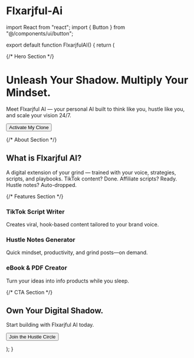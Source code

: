 # Flxarjful-Ai
import React from "react"; import { Button } from "@/components/ui/button";

export default function FlxarjfulAI() { return ( <div className="min-h-screen bg-black text-white flex flex-col items-center justify-center p-8"> {/* Hero Section */} <div className="text-center space-y-4 max-w-2xl"> <h1 className="text-4xl md:text-6xl font-bold"> Unleash Your Shadow. Multiply Your Mindset. </h1> <p className="text-lg md:text-xl text-gray-300"> Meet <span className="text-white font-semibold">Flxarjful AI</span> — your personal AI built to think like you, hustle like you, and scale your vision 24/7. </p> <Button className="bg-white text-black hover:bg-gray-300 font-bold px-6 py-3 rounded-2xl shadow-xl"> Activate My Clone </Button> </div>

{/* About Section */}
  <div className="mt-24 max-w-3xl text-center space-y-6">
    <h2 className="text-3xl font-bold">What is Flxarjful AI?</h2>
    <p className="text-gray-400">
      A digital extension of your grind — trained with your voice, strategies, scripts, and playbooks.
      TikTok content? Done. Affiliate scripts? Ready. Hustle notes? Auto-dropped.
    </p>
  </div>

  {/* Features Section */}
  <div className="mt-16 grid gap-8 md:grid-cols-3 text-center">
    <div className="bg-gray-900 p-6 rounded-2xl shadow-md">
      <h3 className="text-xl font-semibold mb-2">TikTok Script Writer</h3>
      <p className="text-gray-400">Creates viral, hook-based content tailored to your brand voice.</p>
    </div>
    <div className="bg-gray-900 p-6 rounded-2xl shadow-md">
      <h3 className="text-xl font-semibold mb-2">Hustle Notes Generator</h3>
      <p className="text-gray-400">Quick mindset, productivity, and grind posts—on demand.</p>
    </div>
    <div className="bg-gray-900 p-6 rounded-2xl shadow-md">
      <h3 className="text-xl font-semibold mb-2">eBook & PDF Creator</h3>
      <p className="text-gray-400">Turn your ideas into info products while you sleep.</p>
    </div>
  </div>

  {/* CTA Section */}
  <div className="mt-24 text-center space-y-4">
    <h2 className="text-3xl font-bold">Own Your Digital Shadow.</h2>
    <p className="text-gray-400">Start building with Flxarjful AI today.</p>
    <Button className="bg-white text-black hover:bg-gray-300 font-bold px-6 py-3 rounded-2xl shadow-xl">
      Join the Hustle Circle
    </Button>
  </div>
</div>

); }

